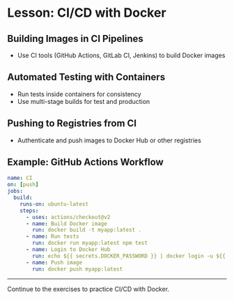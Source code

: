 # Lesson: CI/CD with Docker

## Building Images in CI Pipelines
- Use CI tools (GitHub Actions, GitLab CI, Jenkins) to build Docker images

## Automated Testing with Containers
- Run tests inside containers for consistency
- Use multi-stage builds for test and production

## Pushing to Registries from CI
- Authenticate and push images to Docker Hub or other registries

## Example: GitHub Actions Workflow
```yaml
name: CI
on: [push]
jobs:
  build:
    runs-on: ubuntu-latest
    steps:
      - uses: actions/checkout@v2
      - name: Build Docker image
        run: docker build -t myapp:latest .
      - name: Run tests
        run: docker run myapp:latest npm test
      - name: Login to Docker Hub
        run: echo ${{ secrets.DOCKER_PASSWORD }} | docker login -u ${{ secrets.DOCKER_USERNAME }} --password-stdin
      - name: Push image
        run: docker push myapp:latest
```

---

Continue to the exercises to practice CI/CD with Docker.
